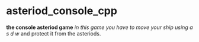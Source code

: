 # asteriod_console_cpp
**the console asteriod game** 
_in this game you have to move your ship using a s d w_
and protect it from the asteriods.

